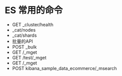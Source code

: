 # ES 常用的命令

- GET _cluster/health
- _cat/nodes
- _cat/shards
- 批量的API
- POST _bulk
- GET /_mget
- GET /test/_mget
- GET /_mget
- POST kibana_sample_data_ecommerce/_msearch

